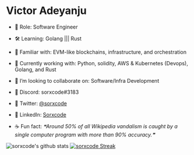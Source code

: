 # Victor Adeyanju

- 🔭 Role: Software Engineer
- 🛠 Learning: Golang ||| Rust
- 🤹‍ Familiar with: EVM-like blockchains, infrastructure, and orchestration
- 🎯 Currently working with: Python, solidity, AWS & Kubernetes (Devops), Golang, and Rust
- 🏓 I’m looking to collaborate on: Software/Infra Development
- 🍜 Discord: sorxcode#3183
- 🍜 Twitter: [@sorxcode](https://twitter.com/sorxcode)
- 🍜 LinkedIn: [Sorxcode](http://linkedin.com/in/sorxcodex)

- ☕ Fun fact: <!--STARTS_HERE_QUOTE_README-->
<i>❝Around 50% of all Wikipedia vandalism is caught by a single computer program with more than 90% accuracy.❞</i>
<!--ENDS_HERE_QUOTE_README-->

![sorxcode's github stats](https://github-readme-stats.vercel.app/api?username=sorxcode&show_icons=true&theme=highcontrast)
[![sorxcode Streak](https://github-readme-streak-stats.herokuapp.com/?user=sorxcode&theme=dark)](https://git.io/streak-stats)

